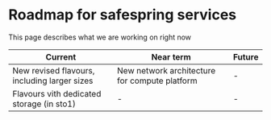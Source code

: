 # Roadmap for safespring services

This page describes what we are working on right now

|Current|Near term|Future|
|-------|---------|------|
|New revised flavours, including larger sizes|New network architecture for compute platform|-|
|Flavours vith dedicated storage (in sto1)|-|-|

